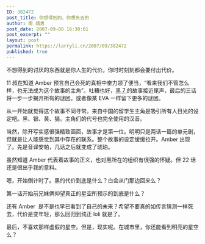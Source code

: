 ```yaml
---
ID: 382472
post_title: 你想得到的、你想失去的
author: 南 靖男
post_date: 2007-09-08 16:30:01
post_excerpt: ""
layout: post
permalink: https://larryli.cn/2007/09/382472
published: true
---
```

不想得到的讨厌的东西就是你人生的代价。你时时刻刻都会要付出代价。

11 叔在知道 Amber 预言自己会死的真相中奋力领了便当，“看来我们不管怎么样，也无法成为这个故事的主角”。吐糟也好，<a href="http://post.baidu.com/f?ct=&amp;tn=&amp;rn=&amp;pn=&amp;lm=&amp;kw=%BA%DA%D6%AE%C6%F5%D4%BC%D5%DF&amp;rs2=0&amp;myselectvalue=1&amp;word=%BA%DA%D6%AE%C6%F5%D4%BC%D5%DF&amp;submit=%B0%D9%B6%C8%D2%BB%CF%C2&amp;tb=on" title="黑之契约者">黑 7 </a>的故事接近尾声，最后的三话将一步一步揭开所有的谜团。或者像某 EVA 一样留下更多的谜团。

<!--more-->从一开始就觉得这个故事不同寻常。来自中国的留学生主角是吸引所有人目光的设定吧。黑、银、黄、猫。主角们的代号也完全使用的汉音。

当然，除开写实感很强精致画面，故事才是第一位。明明只是两话一篇的单元剧，但就是让人能感觉到其中存在的联系。整个故事的设定缓缓拉开。Amber 出现了。先是音译安帕，几话之后就变成了琥珀。

虽然知道 Amber 代表着故事的正义，也对黑所在的组织有很强的怀疑。但 22 话还是很出乎我的意料。

嗯，开始倒计时了。黑的代价到底是什么？白会从门那边回来么？

第一话开始前兄妹俩仰望真正的星空所预示的到底是什么？

还有 Amber  是不是也早已看到了自己的未来？希望不要真的如传言猜测一样死去，代价是变年轻，那么回归到纯正 loli 就是了。

最后，不喜欢那样虚假的星空。但是，现实呢。在城市里，你还能看到明亮的星空么？